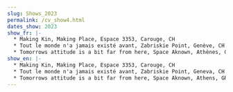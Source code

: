 ```yaml
---
slug: Shows_2023
permalink: /cv_show4.html
dates_show: 2023
show_fr: |-
  * Making Kin, Making Place, Espace 3353, Carouge, CH
  * Tout le monde n'a jamais existé avant, Zabriskie Point, Genève, CH
  * Tomorrows attitude is a bit far from here, Space Aknown, Athènes, GR
show_en: |-
  * Making Kin, Making Place, Espace 3353, Carouge, CH
  * Tout le monde n'a jamais existé avant, Zabriskie Point, Geneva, CH
  * Tomorrows attitude is a bit far from here, Space Aknown, Athens, GR
---
```


